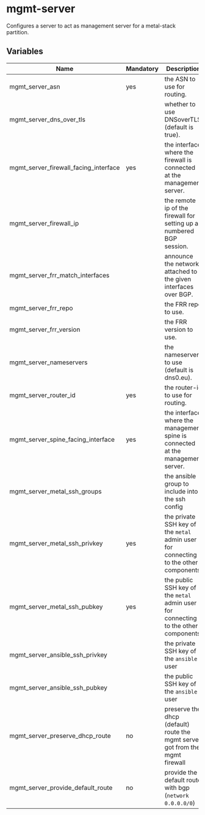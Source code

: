 # mgmt-server

Configures a server to act as management server for a metal-stack partition.

## Variables

| Name                                  | Mandatory | Description                                                                          |
| ------------------------------------- | --------- | ------------------------------------------------------------------------------------ |
| mgmt_server_asn                       | yes       | the ASN to use for routing.                                                          |
| mgmt_server_dns_over_tls              |           | whether to use DNSoverTLS (default is true).                                         |
| mgmt_server_firewall_facing_interface | yes       | the interface where the firewall is connected at the management server.              |
| mgmt_server_firewall_ip               |           | the remote ip of the firewall for setting up a numbered BGP session.                 |
| mgmt_server_frr_match_interfaces      |           | announce the networks attached to the given interfaces over BGP.                     |
| mgmt_server_frr_repo                  |           | the FRR repo to use.                                                                 |
| mgmt_server_frr_version               |           | the FRR version to use.                                                              |
| mgmt_server_nameservers               |           | the nameservers to use (default is dns0.eu).                                         |
| mgmt_server_router_id                 | yes       | the router-id to use for routing.                                                    |
| mgmt_server_spine_facing_interface    | yes       | the interface where the management spine is connected at the management server.      |
| mgmt_server_metal_ssh_groups          |           | the ansible group to include into the ssh config                                     |
| mgmt_server_metal_ssh_privkey         | yes       | the private SSH key of the `metal` admin user for connecting to the other components |
| mgmt_server_metal_ssh_pubkey          | yes       | the public SSH key of the `metal` admin user for connecting to the other components  |
| mgmt_server_ansible_ssh_privkey       |           | the private SSH key of the `ansible` user                                            |
| mgmt_server_ansible_ssh_pubkey        |           | the public SSH key of the `ansible` user                                             |
| mgmt_server_preserve_dhcp_route       | no        | preserve the dhcp (default) route the mgmt server got from the mgmt firewall         |
| mgmt_server_provide_default_route     | no        | provide the default route with bgp (`network 0.0.0.0/0`)                             |
